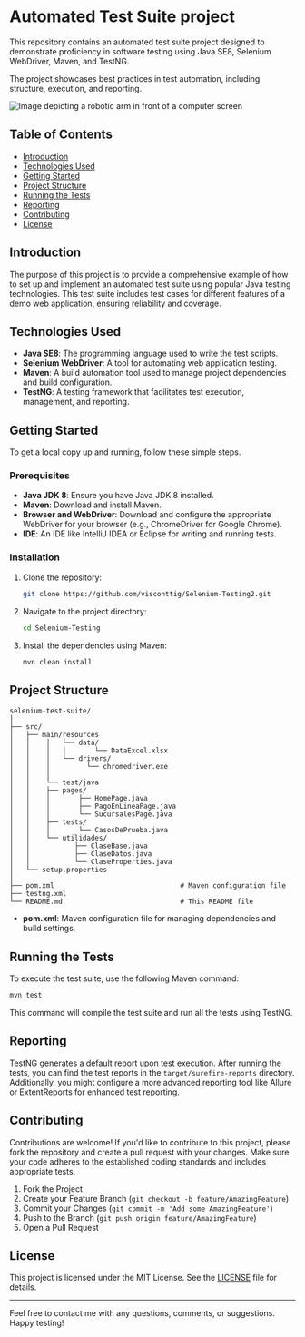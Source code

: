 # Automated Test Suite project

This repository contains an automated test suite project designed to demonstrate proficiency in software testing using Java SE8, Selenium WebDriver, Maven, and TestNG.

The project showcases best practices in test automation, including structure, execution, and reporting.

![Image depicting a robotic arm in front of a computer screen](https://visconttig.com/images/automated-testing2.jpg)

## Table of Contents

- [Introduction](#introduction)
- [Technologies Used](#technologies-used)
- [Getting Started](#getting-started)
- [Project Structure](#project-structure)
- [Running the Tests](#running-the-tests)
- [Reporting](#reporting)
- [Contributing](#contributing)
- [License](#license)

## Introduction

The purpose of this project is to provide a comprehensive example of how to set up and implement an automated test suite using popular Java testing technologies. This test suite includes test cases for different features of a demo web application, ensuring reliability and coverage.

## Technologies Used

- **Java SE8**: The programming language used to write the test scripts.
- **Selenium WebDriver**: A tool for automating web application testing.
- **Maven**: A build automation tool used to manage project dependencies and build configuration.
- **TestNG**: A testing framework that facilitates test execution, management, and reporting.

## Getting Started

To get a local copy up and running, follow these simple steps.

### Prerequisites

- **Java JDK 8**: Ensure you have Java JDK 8 installed.
- **Maven**: Download and install Maven.
- **Browser and WebDriver**: Download and configure the appropriate WebDriver for your browser (e.g., ChromeDriver for Google Chrome).
- **IDE**: An IDE like IntelliJ IDEA or Eclipse for writing and running tests.

### Installation

1. Clone the repository:

   ```bash
   git clone https://github.com/visconttig/Selenium-Testing2.git
   ```

2. Navigate to the project directory:

   ```bash
   cd Selenium-Testing
   ```

3. Install the dependencies using Maven:

   ```bash
   mvn clean install
   ```

## Project Structure

```
selenium-test-suite/
│
├── src/
│   ├── main/resources
│   │    │   └── data/
│   │    │   │       └── DataExcel.xlsx
│   │    │   └── drivers/
│   │    │         └── chromedriver.exe
│   │    │
│   │    └── test/java
│   │    ├── pages/
│   │    │       ├── HomePage.java
│   │    │       ├── PagoEnLineaPage.java
│   │    │       └── SucursalesPage.java
│   │    ├── tests/
│   │    │       └── CasosDePrueba.java
│   │    └── utilidades/
│   │           ├── ClaseBase.java
│   │           ├── ClaseDatos.java
│   │           └── ClaseProperties.java
│   └── setup.properties
│
├── pom.xml                               # Maven configuration file
├── testng.xml
└── README.md                             # This README file
```

- **pom.xml**: Maven configuration file for managing dependencies and build settings.

## Running the Tests

To execute the test suite, use the following Maven command:

```bash
mvn test
```

This command will compile the test suite and run all the tests using TestNG.

## Reporting

TestNG generates a default report upon test execution. After running the tests, you can find the test reports in the `target/surefire-reports` directory. Additionally, you might configure a more advanced reporting tool like Allure or ExtentReports for enhanced test reporting.

## Contributing

Contributions are welcome! If you'd like to contribute to this project, please fork the repository and create a pull request with your changes. Make sure your code adheres to the established coding standards and includes appropriate tests.

1. Fork the Project
2. Create your Feature Branch (`git checkout -b feature/AmazingFeature`)
3. Commit your Changes (`git commit -m 'Add some AmazingFeature'`)
4. Push to the Branch (`git push origin feature/AmazingFeature`)
5. Open a Pull Request

## License

This project is licensed under the MIT License. See the [LICENSE](LICENSE) file for details.

---

Feel free to contact me with any questions, comments, or suggestions. Happy testing!
